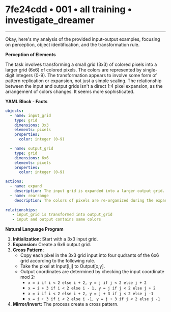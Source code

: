 # 7fe24cdd • 001 • all training • investigate_dreamer

---
Okay, here's my analysis of the provided input-output examples, focusing on perception, object identification, and the transformation rule.

**Perception of Elements**

The task involves transforming a small grid (3x3) of colored pixels into a larger grid (6x6) of colored pixels. The colors are represented by single-digit integers (0-9). The transformation appears to involve some form of pattern replication or expansion, not just a simple scaling. The relationship between the input and output grids isn't a direct 1:4 pixel expansion, as the arrangement of colors changes. It seems more sophisticated.

**YAML Block - Facts**



```yaml
objects:
  - name: input_grid
    type: grid
    dimensions: 3x3
    elements: pixels
    properties:
      color: integer (0-9)

  - name: output_grid
    type: grid
    dimensions: 6x6
    elements: pixels
    properties:
      color: integer (0-9)

actions:
  - name: expand
    description: The input grid is expanded into a larger output grid.
  - name: rearrange
    description: The colors of pixels are re-organized during the expansion.
    
relationships:
   - input_grid is transformed into output_grid
   - input and output contains same colors

```



**Natural Language Program**

1.  **Initialization:** Start with a 3x3 input grid.
2.  **Expansion:** Create a 6x6 output grid.
3. **Cross Pattern**:
    *   Copy each pixel in the 3x3 grid input into four qudrants of the 6x6 grid according to the following rule.
    *   Take the pixel at Input\[i,j] to Output\[x,y].
    *   Output coordinates are determined by checking the input coordinate mod 2:
        *   `x = i if i < 2 else i + 2, y = j if j < 2 else j + 2`
        *  `x = i + 3 if i < 2 else i - 1, y = j if j < 2 else j + 2`
        * `x = i if i < 2 else i + 2, y = j + 3 if j < 2 else j -1`
        * `x = i + 3 if i < 2 else i -1, y = j + 3 if j < 2 else j -1`
4.  **Mirror/Invert:** The process create a cross pattern.


